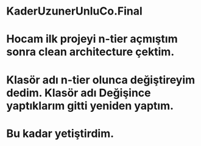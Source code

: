 # KaderUzunerUnluCo.Final
# Hocam ilk projeyi n-tier açmıştım sonra clean architecture çektim.
# Klasör adı n-tier olunca değiştireyim dedim. Klasör adı Değişince yaptıklarım gitti yeniden yaptım. 
# Bu kadar yetiştirdim.
